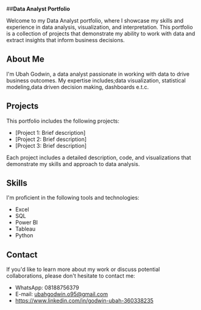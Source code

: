 ##**Data Analyst Portfolio**

Welcome to my Data Analyst portfolio, where I showcase my skills and experience in data analysis, visualization, and interpretation. This portfolio is a collection of projects that demonstrate my ability to work with data and extract insights that inform business decisions.

## About Me
I'm Ubah Godwin, a data analyst passionate in working with data to drive business outcomes. My expertise includes;data visualization, statistical modeling,data driven decision making, dashboards e.t.c.

## Projects
This portfolio includes the following projects:

* [Project 1: Brief description]
* [Project 2: Brief description]
* [Project 3: Brief description]

Each project includes a detailed description, code, and visualizations that demonstrate my skills and approach to data analysis.

## Skills
I'm proficient in the following tools and technologies:

- Excel
- SQL
- Power BI
- Tableau
- Python

## Contact
If you'd like to learn more about my work or discuss potential collaborations, please don't hesitate to contact me:

* WhatsApp: 08188756379
* E-mail: ubahgodwin.o95@gmail.com
* https://www.linkedin.com/in/godwin-ubah-360338235
